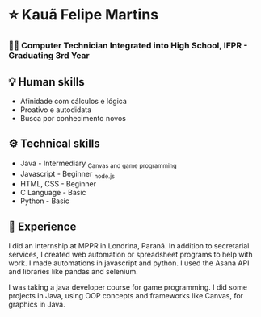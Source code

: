 # ⭐ Kauã Felipe Martins
### 🧑‍🎓 Computer Technician Integrated into High School, IFPR - Graduating 3rd Year

## 💡 Human skills
* Afinidade com cálculos e lógica
* Proativo e autodidata
* Busca por conhecimento novos

## ⚙️ Technical skills
* Java                  - Intermediary
  <sub>Canvas and game programming</sub>
* Javascript            - Beginner
  <sub>node.js</sub>
* HTML, CSS             - Beginner
* C Language            - Basic
* Python                - Basic
  
## 📜 Experience

I did an internship at MPPR in Londrina, Paraná. In addition to secretarial services, I created web automation or spreadsheet programs to help with work. I made automations in javascript and python. I used the Asana API and libraries like pandas and selenium.

I was taking a java developer course for game programming. I did some projects in Java, using OOP concepts and frameworks like Canvas, for graphics in Java.
